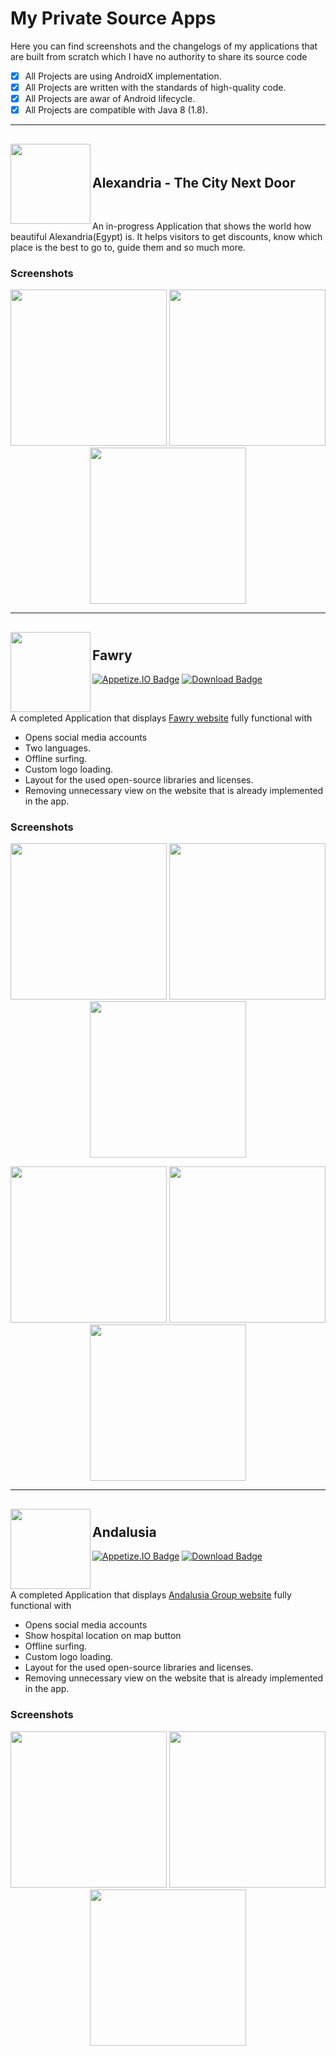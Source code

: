 # My Private Source Apps
Here you can find screenshots and the changelogs of my applications that are built from scratch which I have no authority to share its source code

-  [x]  All Projects are using AndroidX implementation.
-  [x]  All Projects are written with the standards of high-quality code.
-  [x]  All Projects are awar of Android lifecycle.
-  [x]  All Projects are compatible with Java 8 (1.8).

---
<h2> <img align="left" src="Icons/Alex.png" width="128" height="128"> 
  <br /><br />Alexandria - The City Next Door </h2>
<br />

An in-progress Application that shows the world how beautiful Alexandria(Egypt) is. It helps visitors to get discounts, know which place is the best to go to, guide them and so much more.

### Screenshots 
<p align="center"> <img src="/screenshots/AlexScreenshot1.png" width="250"> <img src="/screenshots/AlexScreenshot2.png" width="250"> <img src="/screenshots/AlexScreenshot3.png" width="250"> </p>

---
<h2> <img align="left" src="Icons/Fawry.png" width="128" height="128"> 
  <br />Fawry</h2>
  
[![Appetize.IO Badge](http://tiny.cc/q8ca8y)](https://appetize.io/embed/ne6brq77jxmqt5cc593uwn75pc)
[![Download Badge](https://img.shields.io/badge/Download-Apk-orange.svg)](https://github.com/DasserBasyouni/MyPrivateSourceApps/releases/download/v1.0/Fawry.apk)

<br />

A completed Application that displays [Fawry website](https://fawry.com/) fully functional with 
- Opens social media accounts
- Two languages.
- Offline surfing.
- Custom logo loading.
- Layout for the used open-source libraries and licenses.
- Removing unnecessary view on the website that is already implemented in the app.

### Screenshots 
<p align="center"> <img src="/screenshots/FawryScreenshot1.png" width="250"> <img src="/screenshots/FawryScreenshot2.png" width="250"> <img src="/screenshots/FawryScreenshot3.png" width="250"> </p>
<p align="center"> <img src="/screenshots/FawryScreenshot4.png" width="250"> <img src="/screenshots/FawryScreenshot5.png" width="250"> <img src="/screenshots/FawryScreenshot6.png" width="250"> </p>

---
<h2> <img align="left" src="Icons/Andalusia.png" width="128" height="128"> 
  <br />Andalusia</h2>
  
[![Appetize.IO Badge](http://tiny.cc/q8ca8y)](https://appetize.io/embed/ju8ynytz6tn4jngy2arvehby3w)
[![Download Badge](https://img.shields.io/badge/Download-Apk-orange.svg)](https://github.com/DasserBasyouni/MyPrivateSourceApps/releases/download/v1.0/Andalusia.apk)

<br />

A completed Application that displays [Andalusia Group website](http://andalusiagroup.net) fully functional with 
- Opens social media accounts
- Show hospital location on map button
- Offline surfing.
- Custom logo loading.
- Layout for the used open-source libraries and licenses.
- Removing unnecessary view on the website that is already implemented in the app.

### Screenshots 
<p align="center"> <img src="/screenshots/AndalusiaScreenshot1.png" width="250"> <img src="/screenshots/AndalusiaScreenshot2.png" width="250"> <img src="/screenshots/AndalusiaScreenshot3.png" width="250"> </p>
